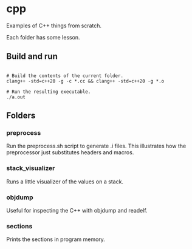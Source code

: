 # cpp

Examples of C++ things from scratch.

Each folder has some lesson.

## Build and run

```

# Build the contents of the current folder.
clang++ -std=c++20 -g -c *.cc && clang++ -std=c++20 -g *.o

# Run the resulting executable.
./a.out
```

## Folders

### preprocess

Run the preprocess.sh script to generate .i files. This illustrates how the
preprocessor just substitutes headers and macros.

### stack_visualizer

Runs a little visualizer of the values on a stack.

### objdump

Useful for inspecting the C++ with objdump and readelf.

### sections

Prints the sections in program memory.
